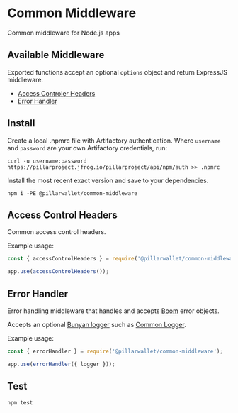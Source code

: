 # Common Middleware

Common middleware for Node.js apps

## Available Middleware

Exported functions accept an optional `options` object and return ExpressJS middleware.

- [Access Controler Headers](#access-control-headers)
- [Error Handler](#error-handler)

## Install

Create a local .npmrc file with Artifactory authentication. Where `username` and `password` are your own Artifactory credentials, run:

```
curl -u username:password https://pillarproject.jfrog.io/pillarproject/api/npm/auth >> .npmrc
```

Install the most recent exact version and save to your dependencies.

```
npm i -PE @pillarwallet/common-middleware
```

## Access Control Headers

Common access control headers.

Example usage:

```javascript
const { accessControlHeaders } = require('@pillarwallet/common-middleware');

app.use(accessControlHeaders());
```

## Error Handler

Error handling middleware that handles and accepts [Boom](https://www.npmjs.com/package/boom) error objects.

Accepts an optional [Bunyan logger](https://www.npmjs.com/package/bunyan) such as [Common Logger](https://github.com/pillarwallet/common-logger).

Example usage:

```javascript
const { errorHandler } = require('@pillarwallet/common-middleware');

app.use(errorHandler({ logger }));
```

## Test

```
npm test
```
